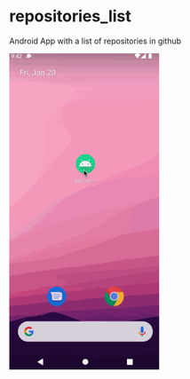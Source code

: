 # repositories_list
Android App with a list of repositories in github

<img src="imgs/sample.gif"  width="270" height="570">
